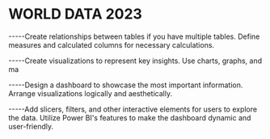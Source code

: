 # WORLD DATA 2023

-----Create relationships between tables if you have multiple tables.
Define measures and calculated columns for necessary calculations.

-----Create visualizations to represent key insights. Use charts, graphs, and ma

-----Design a dashboard to showcase the most important information.
Arrange visualizations logically and aesthetically.

-----Add slicers, filters, and other interactive elements for users to explore the data.
Utilize Power BI's features to make the dashboard dynamic and user-friendly.
